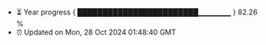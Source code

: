 - ⏳ Year progress { ████████████████████████▁▁▁▁▁▁ } 82.26 %
- ⏰ Updated on Mon, 28 Oct 2024 01:48:40 GMT

